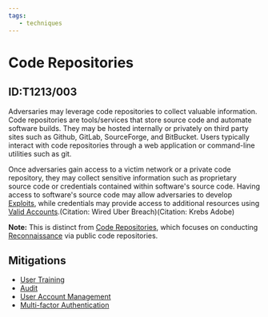 ```yaml
---
tags:
   - techniques
---
```

# Code Repositories
## ID:T1213/003
Adversaries may leverage code repositories to collect valuable information. Code repositories are tools/services that store source code and automate software builds. They may be hosted internally or privately on third party sites such as Github, GitLab, SourceForge, and BitBucket. Users typically interact with code repositories through a web application or command-line utilities such as git.

Once adversaries gain access to a victim network or a private code repository, they may collect sensitive information such as proprietary source code or credentials contained within software's source code.  Having access to software's source code may allow adversaries to develop [Exploits](/mitre/techniques/T1587/004), while credentials may provide access to additional resources using [Valid Accounts](/mitre/techniques/T1078).(Citation: Wired Uber Breach)(Citation: Krebs Adobe)

**Note:** This is distinct from [Code Repositories](/mitre/techniques/T1593/003), which focuses on conducting [Reconnaissance](/mitre/tactics/TA0043) via public code repositories.
## Mitigations
* [User Training](mitigations/M1017)
* [Audit](mitigations/M1047)
* [User Account Management](mitigations/M1018)
* [Multi-factor Authentication](mitigations/M1032)
